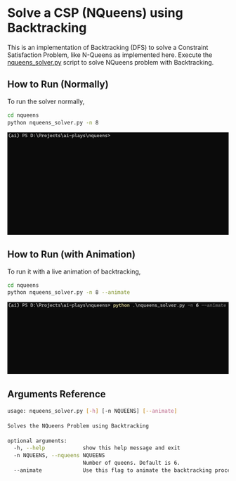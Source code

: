 # Solve a CSP (NQueens) using Backtracking

This is an implementation of Backtracking (DFS) to solve a Constraint Satisfaction Problem, like N-Queens as implemented here. Execute the [nqueens_solver.py](nqueens_solver.py) script to solve NQueens problem with Backtracking.

## How to Run (Normally)

To run the solver normally,

```bash
cd nqueens
python nqueens_solver.py -n 8
```

![NQueens Without Animation](gifs/nqueens_no_animation.gif)

## How to Run (with Animation)

To run it with a live animation of backtracking,

```bash
cd nqueens
python nqueens_solver.py -n 8 --animate
```

![NQueens With Animation](gifs/nqueens_with_animation.gif)

## Arguments Reference

```bash
usage: nqueens_solver.py [-h] [-n NQUEENS] [--animate]

Solves the NQueens Problem using Backtracking

optional arguments:
  -h, --help            show this help message and exit
  -n NQUEENS, --nqueens NQUEENS
                        Number of queens. Default is 6.
  --animate             Use this flag to animate the backtracking process as it explores and places the queens on the board.
```
